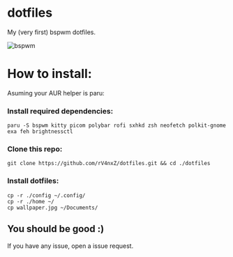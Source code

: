 # dotfiles
My (very first) bspwm dotfiles.

![bspwm](https://i.ibb.co/DpcYjmS/2023-04-13-214805-1920x1200-scrot.png)

# How to install:
Asuming your AUR helper is paru:
### Install required dependencies:
```
paru -S bspwm kitty picom polybar rofi sxhkd zsh neofetch polkit-gnome exa feh brightnessctl
```

### Clone this repo:
```
git clone https://github.com/rV4nxZ/dotfiles.git && cd ./dotfiles
```

### Install dotfiles:
```
cp -r ./config ~/.config/
cp -r ./home ~/
cp wallpaper.jpg ~/Documents/
```

## You should be good :)
If you have any issue, open a issue request.
